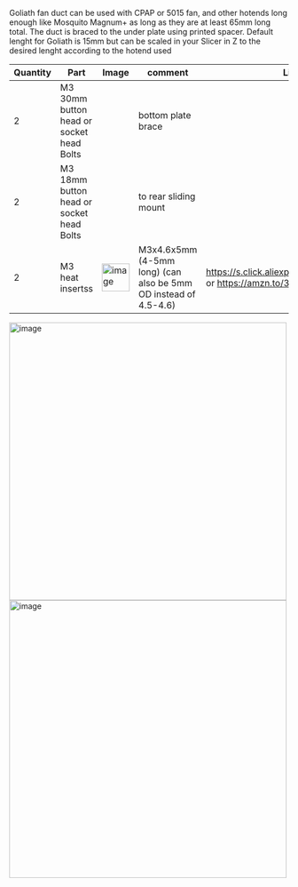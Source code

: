 Goliath fan duct can be used with CPAP or 5015 fan, and other hotends long enough like Mosquito Magnum+ as long as they are at least 65mm long total.
The duct is braced to the under plate using printed spacer. Default lenght for Goliath is 15mm but can be scaled in your Slicer in Z to the desired lenght according to the hotend used

| Quantity | Part                         | Image             | comment  | Links  |
| ------ | ----                           | -------           | -----    | -----	|
| 2      | M3 30mm button head or socket head Bolts|              | bottom plate brace |   |
| 2      | M3 18mm button head or socket head Bolts|              | to rear sliding mount |   |
| 2      | M3 heat insertss |<img width="50" alt="image" src="https://user-images.githubusercontent.com/37383368/213013307-f72b9e07-181a-4029-948b-95a7e522ceda.png"> |  M3x4.6x5mm (4-5mm long) (can also be 5mm OD instead of 4.5-4.6)                | https://s.click.aliexpress.com/e/_De28c87 or https://amzn.to/3ZVI5xR  |

<img width="500" alt="image" src="https://user-images.githubusercontent.com/37383368/213062147-72abc8a1-0c7a-48ba-81cd-47fcf0dce1b6.png"><img width="500" alt="image" src="https://user-images.githubusercontent.com/37383368/213062853-50351e71-32d6-49af-b4ef-d7a467d85310.png">

